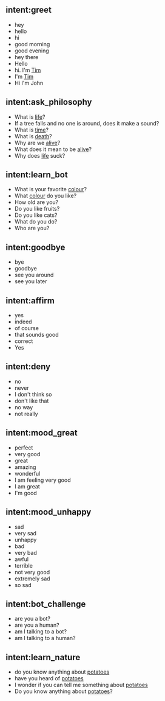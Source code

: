 ## intent:greet
- hey
- hello
- hi
- good morning
- good evening
- hey there
- Hello
- hi. I'm [Tim](user)
- I'm [Tim](user)
- Hi I'm John

## intent:ask_philosophy
- What is [life](subject)?
- If a tree falls and no one is around, does it make a sound?
- What is [time](subject)?
- What is [death](subject)?
- Why are we [alive](subject)?
- What does it mean to be [alive](subject)?
- Why does [life](subject) suck?

## intent:learn_bot
- What is your favorite [colour](trait)?
- What [colour](trait) do you like?
- How old are you?
- Do you like fruits?
- Do you like cats?
- What do you do?
- Who are you?

## intent:goodbye
- bye
- goodbye
- see you around
- see you later

## intent:affirm
- yes
- indeed
- of course
- that sounds good
- correct
- Yes

## intent:deny
- no
- never
- I don't think so
- don't like that
- no way
- not really

## intent:mood_great
- perfect
- very good
- great
- amazing
- wonderful
- I am feeling very good
- I am great
- I'm good

## intent:mood_unhappy
- sad
- very sad
- unhappy
- bad
- very bad
- awful
- terrible
- not very good
- extremely sad
- so sad

## intent:bot_challenge
- are you a bot?
- are you a human?
- am I talking to a bot?
- am I talking to a human?

## intent:learn_nature
- do you know anything about [potatoes](subject)
- have you heard of [potatoes](subject)
- I wonder if you can tell me something about [potatoes](subject)
- Do you know anything about [potatoes](subject)?

